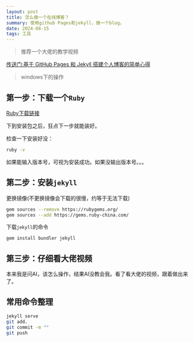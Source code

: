 ```yaml
---
layout: post
title: 怎么做一个在线博客？
summary: 使用github Pages和jekyll，做一个blog。
date: 2024-08-15
tags: 工具   
---
```

> 推荐一个大佬的教学视频

[传送门:基于 GitHub Pages 和 Jekyll 搭建个人博客的简单心得](https://www.bilibili.com/video/BV14x411t7ZU/)

> windows下的操作


## 第一步：下载一个`Ruby`

[Ruby下载链接](https://rubyinstaller.org/downloads/)

下到安装包之后，狂点下一步就能装好。

检查一下安装好没：

```bash
ruby -v
```

如果能输入版本号，可视为安装成功。如果没输出版本号。。。

## 第二步：安装`jekyll`

更换镜像(不更换镜像会下载的很慢，约等于无法下载)
```bash
gem sources --remove https://rubygems.org/
gem sources --add https://gems.ruby-china.com/
```

下载`jekyll`的命令
```bash
gem install bundler jekyll
```

## 第三步：仔细看大佬视频
本来我是问AI，该怎么操作，结果AI没教会我。看了看大佬的视频，跟着做出来了。

## 常用命令整理
```bash
jekyll serve
git add.
git commit -m ""
git push
```